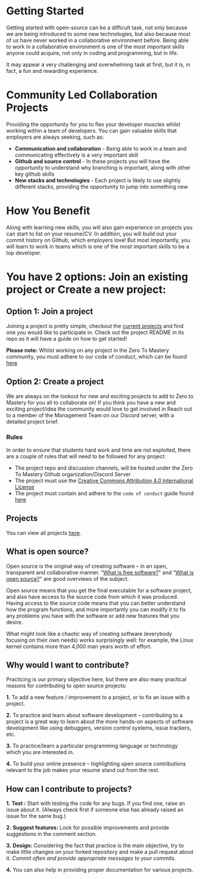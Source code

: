 # Getting Started

Getting started with open-source can be a difficult task, not only because we are being introduced to some new technologies, but also because most of us have never worked in a collaborative environment before. Being able to work in a collaborative environment is one of the most important skills anyone could acquire, not only in coding and programming, but in life.

It may appear a very challenging and overwhelming task at first, but it is, in fact, a fun and rewarding experience.

# Community Led Collaboration Projects

Providing the opportunity for you to flex your developer muscles whilst working within a team of developers. You can gain valuable skills that employers are always seeking, such as:

- **Communication and collaboration** - Being able to work in a team and communicating effectively is a very important skill
- **Github and source control** - In these projects you will have the opportunity to understand why branching is important, along with other key github skills
- **New stacks and technologies** - Each project is likely to use slightly different stacks, providing the opportunity to jump into something new

# How You Benefit

Along with learning new skills, you will also gain experience on projects you can start to list on your resume/CV. In addition, you will build out your commit history on Github, which employers love! But most importantly, you will learn to work in teams which is one of the most important skills to be a top developer.

# You have 2 options: Join an existing project or Create a new project:

## Option 1: Join a project

Joining a project is pretty simple, checkout the [current projects](https://github.com/zero-to-mastery) and find one you would like to participate in. Check out the project README in its repo as it will have a guide on how to get started!

**Please note:** Whilst working on any project in the Zero To Mastery community, you must adhere to our code of conduct, which can be found [here](https://github.com/zero-to-mastery/CodeofConduct)

## Option 2: Create a project

We are always on the lookout for new and exciting projects to add to Zero to Mastery for you all to collaborate on! If you think you have a new and exciting project/idea the community would love to get involved in Reach out to a member of the Management Team on our Discord server, with a detailed project brief.

### **Rules**

In order to ensure that students hard work and time are not exploited, there are a couple of rules that will need to be followed for any project:

- The project repo and discussion channels, will be hosted under the Zero To Mastery Github organization/Discord Server
- The project must use the [Creative Commons Attribution 4.0 International License](https://creativecommons.org/licenses/by/4.0/)
- The project must contain and adhere to the `code of conduct` guide found [here](https://github.com/zero-to-mastery/CodeofConduct)

## Projects

You can view all projects [here](https://github.com/zero-to-mastery).

## What is open source?

Open source is the original way of creating software – in an open, transparent and collaborative manner. “[What is free software?](https://www.gnu.org/philosophy/free-sw.en.html)" and “[What is open source?](https://opensource.com/resources/what-open-source)" are good overviews of the subject.

Open source means that you get the final executable for a software project, and also have access to the source code from which it was produced. Having access to the source code means that you can better understand how the program functions, and more importantly you can modify it to fix any problems you have with the software or add new features that you desire.

What might look like a chaotic way of creating software (everybody focusing on their own needs) works surprisingly well: for example, the Linux kernel contains more than 4,000 man years worth of effort.

## Why would I want to contribute?

Practicing is our primary objective here, but there are also many practical reasons for contributing to open source projects:

**1.** To add a new feature / improvement to a project, or to fix an issue with a project.

**2.** To practice and learn about software development – contributing to a project is a great way to learn about the more hands-on aspects of software development like using debuggers, version control systems, issue trackers, etc.

**3.** To practice/learn a particular programming language or technology which you are interested in.

**4.** To build your online presence – highlighting open source contributions relevant to the job makes your resume stand out from the rest.

## How can I contribute to projects?

**1.** **Test :** Start with testing the code for any bugs. If you find one, raise an issue about it. (Always check first if someone else has already raised an issue for the same bug.)

**2.** **Suggest features:** Look for possible improvements and provide suggestions in the comment section.

**3.** **Design:** Considering the fact that practice is the main objective, try to make little changes on your forked repository and make a pull request about it. _Commit often and provide appropriate messages to your commits._

**4.** You can also help in providing proper documentation for various projects.
